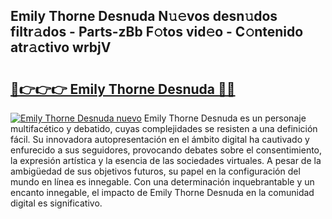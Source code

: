 ## Emily Thorne Desnuda N𝚞𝚎vos desn𝚞dos filtr𝚊dos - Parts-zBb F𝚘tos vid𝚎o - C𝚘ntenido atr𝚊ctivo wrbjV

# <h2><a href="http://mbe17o.tromn.icu/?c=Emily+Thorne+Desnuda">🔗👉👉👉 Emily Thorne Desnuda 🔗🔗</a></h2>

[![Emily Thorne Desnuda nuevo](https://i.imgur.com/pEAQMta.gif)](http://mbe17o.tromn.icu/?c=Emily+Thorne+Desnuda)
Emily Thorne Desnuda es un personaje multifacético y debatido, cuyas complejidades se resisten a una definición fácil.  Su innovadora autopresentación en el ámbito digital ha cautivado y enfurecido a sus seguidores, provocando debates sobre el consentimiento, la expresión artística y la esencia de las sociedades virtuales. A pesar de la ambigüedad de sus objetivos futuros, su papel en la configuración del mundo en línea es innegable. Con una determinación inquebrantable y un encanto innegable, el impacto de Emily Thorne Desnuda en la comunidad digital es significativo.
